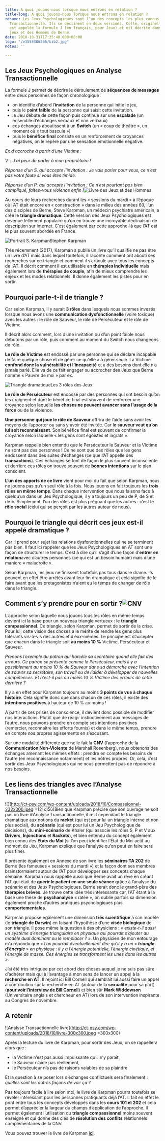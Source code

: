 ```yaml
---
title: A quoi jouons-nous lorsque nous entrons en relation ?
title-long: A quoi jouons-nous lorsque nous entrons en relation ?
resume: Les Jeux Psychologiques sont l’un des concepts les plus connus de l’Analyse
  Transactionnelle. Ils se déclinent en deux versions. Celle, originelle, d’Eric Berne,
  est appelée la formule J (en français, pour Jeux) et est décrite dans le livre Des
  jeux et des Hommes de Berne.
date: 2018-10-31T17:35:48.000+00:00
logo: "/v1558806865/bib2.jpg"
notes: ''

---
```

## Les Jeux Psychologiques en Analyse Transactionnelle

La formule J permet de décrire le déroulement de **séquences de messages** entre deux personnes de façon chronologique :

* on identifie d’abord l’**invitation** de la personne qui initie le jeu,
* puis le p**oint faible** de la personne qui saisit cette invitation.
* le Jeu débute de cette façon puis continue sur une **escalade** (un ensemble d’échanges verbaux et non verbaux)
* ces échanges aboutissent à un **Switch** (un « coup de théâtre », un moment où « tout bascule »)
* puis le **bénéfice final** consiste en un renforcement de croyances négatives, on le repère par une sensation émotionnelle négative.

_Ex d’accroche à partir d’une Victime :_

_V. : J’ai peur de parler à mon propriétaire !_

_Réponse d’un S. qui accepte l’invitation : Je vais parler pour vous, ce n’est pas votre faute si vous êtes timide._

_Réponse d’un P. qui accepte l’invitation : Ce n’est pourtant pas bien compliqué, faites-vous violence enfin !_![Livre des Jeux et des Hommes](http://ct-psy.com/wp-content/uploads/2018/10/DJEDH-300x300.jpg)

Au cours de leurs recherches durant les « sessions du mardi » à l’époque où l’AT était encore en « construction » dans le milieu des années 60, l’un des disciples de Berne, Steve Karpman, un médecin psychiatre américain, a créé le **triangle dramatique**. Cette version des Jeux Psychologiques est devenue tellement populaire qu’on en trouve une incroyable déclinaison de description sur internet. C’est également par cette approche-là que l’AT est le plus souvent abordée en France.

![Portrait S. Karpman](http://ct-psy.com/wp-content/uploads/2018/10/Karpman.jpg)Stephen Karpman

Très récemment (2017), Karpman a publié un livre qu’il qualifie ne pas être un livre d’AT mais dans lequel toutefois, il raconte comment ont abouti ses recherches sur ce triangle et comment il s’articule avec tous les concepts de l’AT. Il décrit comment il est utilisable en **thérapies individuelle** mais également lors de **thérapies de couple**, afin de mieux comprendre les enjeux et les modes relationnels. Il donne également les pistes pour en sortir.

## Pourquoi parle-t-il de triangle ?

Car selon Karpman, il y aurait **3 rôles** dans lesquels nous sommes investis lorsque nous avons une **communication dysfonctionnelle** (voire toxique) avec les autres : le rôle de Sauveur, le rôle de Persécuteur et le rôle de Victime.

Il décrit alors comment, lors d’une invitation ou d’un point faible nous débutons par un rôle, puis comment au moment du Switch nous changeons de rôle.

**Le rôle de Victime** est endossé par une personne qui se déclare incapable de faire quelque chose et de gérer ce qu’elle a à gérer seule. La Victime **confond donc la vulnérabilité et l’incapacité** et a des besoins dont elle n’a jamais parlé. Elle va de ce fait engager ou accrocher des Jeux que Berne nomme « Pauvre de moi » par ex.

![Triangle dramatique](http://ct-psy.com/wp-content/uploads/2018/10/JP-300x216.jpeg)Les 3 rôles des Jeux

**Le rôle de Persécuteur** est endossé par des personnes qui ont besoin qu’on les craignent et dont le bénéfice final est souvent de renforcer une croyance selon laquelle **les choses ne peuvent avancer sans l’usage de la force** ou de la violence.

**Une personne qui joue le rôle de Sauveur** offrira de l’aide sans avoir les moyens de l’apporter ou sans y avoir été invitée. Car **le sauveur veut qu’on lui soit reconnaissant**. Son bénéfice final est souvent de confirmer la croyance selon laquelle « les gens sont égoistes et ingrats ».

Karpman rappelle bien entendu que le Persécuteur le Sauveur et la Victime ne sont pas des personnes ! Ce ne sont que des rôles que les gens endossent dans des suites d’échanges (ce que l’AT appelle des **transactions**). Ces échanges se font de façon le plus souvent inconsciente et derrière ces rôles on trouve souvent de **bonnes intentions** sur le plan conscient.

**L’un des apports de ce livre** vient pour moi du fait que selon Karpman, nous ne jouons pas qu’un seul rôle à la fois. Nous jouons en fait toujours les **trois rôles en même temps**. Dans chaque intervention que nous faisons face à quelqu’un dans un Jeu Psychologique, il y a toujours un peu de P, de S et de V. Simplement, l’un des rôles est plus prégnant que les autres : c’est le **rôle social** (celui qui se perçoit par les autres autour de nous).

## Pourquoi le triangle qui décrit ces jeux est-il appelé dramatique ?

Car il prend pour sujet les relations dysfonctionnelles qui ne se terminent pas bien. Il faut ici rappeler que les Jeux Psychologiques en AT sont une façon de structurer le temps. C’est à dire qu’il s’agit d’une façon d’**entrer en relation**avec d’autres personnes (ce qui est un besoin humain) mais d’une manière « maladroite ».

Selon Karpman, les jeux ne finissent toutefois pas tous dans le drame. Ils peuvent en effet être arrêtés avant leur fin dramatique et cela signifie de le faire avant que les protagonistes n’aient eu le temps de changer de rôle dans le triangle.

## Comment s’y prendre pour en sortir ?![CNV](http://ct-psy.com/wp-content/uploads/2018/10/CNV-184x300.jpeg)

L’approche selon laquelle nous jouons tous les rôles en même temps devient ici la base pour un nouveau triangle vertueux : le **triangle compassionnel**. Ce triangle, selon Karpman, permet de sortir de la crise. Pour lui, cette vision des choses a le mérite de rendre les gens plus tolérants vis-à-vis des autres et d’eux-mêmes. Le principe est d’accepter que chacun dans le triangle soit **au moins 10 %** Victime, Persécuteur et Sauveur.

_Prenons l’exemple du patron qui harcèle sa secrétaire quand elle fait des erreurs. Ce patron se présente comme le Persécuteur, mais il y a possiblement au moins 10 % de Sauveur dans sa démarche avec l’intention de sauver sa secrétaire, son travail ou de l’aider à développer de nouvelles compétences. Et n’est-il pas au moins 10 % Victime des erreurs de cette dernière ?_

Il y a en effet pour Karpman toujours au moins **3 points de vue à chaque histoire**. Cela signifie donc que dans chacun de ces rôles, il existe des **intentions positives** à hauteur de 10 % au moins !

A partir de ces prises de conscience, il devient donc possible de modifier nos interactions. Plutôt que de réagir instinctivement aux messages de l’autre, nous pouvons prendre en compte ses intentions positives (remercier, reconnaître les efforts fournis) et dans le même temps, prendre en compte nos propres agissements en s’excusant.

Sur une modalité différente que ne le fait la **CNV** (l’approche de la **Communication Non-Violente** de Marshall Rosenberg), nous obtenons des échanges amenant les mêmes effets : prendre en compte les besoins de l’autre (en reconnaissance notamment) et les nôtres propres. Or, cela, c’est sortir des Jeux Psychologiques qui ne nous permettent pas de répondre à nos besoins.

## Les liens des triangles avec l’Analyse Transactionnelle

![](http://ct-psy.com/wp-content/uploads/2018/10/Compassionnel-232x300.jpeg =121x156)Bien que Karpman précise que son ouvrage ne soit pas un livre d’Analyse Transactionnelle, il relit cependant le triangle dramatique aux notions du **racket** (qui est pour lui un triangle interne et non plus social), du **scénario** (qui est pour lui un Jeu Psychologique de décisions), du **mini-scénario** de Khaler (qui associe les rôles S, P et V aux **Drivers**, **Injonctions** et **Rackets**), et bien entendu du concept également bien connu des **Etats du Moi** (si l’on peut identifier l’État du Moi actif au moment du Jeu, Karpman explique que l’analyse qu’on peut en faire sera plus fine).

Il présente également en Annexe de son livre les **séminaires TA 202** de Berne (les fameuses « sessions du mardi ») et la façon dont ses membres brainstormaient autour de l’AT pour développer ses concepts chaque semaine. Karpman nous rappelle aussi que Berne avait un rêve en créant l’AT qui était de **guérir le patient en une seule séance** grâce à l’analyse du scénario et des Jeux Psychologiques. Berne serait donc le grand-père des **thérapies brèves**. Je trouve cette idée très intéressante car, l’AT étant à la base une thèse de **psychanalyse** « ratée », on oublie parfois sa dimension également proche d’autres pratiques psychologiques plus **comportementales**.

Karpman propose également une dimension **très scientifique** à son modèle (le **triangle de Darwin**) en faisant l’hypothèse d’une **visée biologique** de son triangle. Il pose même la question à des physiciens : « _existe-t-il aussi un système d’énergie triangulaire en physique qui pourrait s’ajouter au modèle dual dominant ou le remplacer ?_ ». Un physicien de mon entourage m’a répondu que _« l’on pourrait éventuellement dire qu’il y a un « **triangle d’énergie** » en physique : il y a l’énergie potentielle, l’énergie cinétique, et l’énergie de masse. Ces énergies se transforment les unes dans les autres »_.

J’ai été très intriguée par cet abord des choses auquel je ne suis pas sûre d’adhérer mais qui à l’avantage à mon sens de lancer un appel à la **recherche en AT**. Il rejoint ici Bill Cornell qui semblait lui aussi faire un appel à contribution sur la recherche en AT (autour de la **sexualité** pour sa part) ([**pour voir l’interview de Bill Cornell**](http://ct-psy.com/interview-de-bill-cornell/)) et bien sûr **Mark Widdowson** (Universitaire anglais et chercheur en AT) lors de son intervention inspirante au Congrès de novembre.

## A retenir

![Analyse Transactionnelle livre](http://ct-psy.com/wp-content/uploads/2018/10/livre-300x300.jpeg =300x300)

Après la lecture du livre de Karpman, pour sortir des Jeux, on se rappellera alors que :

* la Victime n’est pas aussi impuissante qu’il n’y paraît,
* le Sauveur n’aide pas réellement,
* le Persécuteur n’a pas de raisons valables de sa plaindre

Et la question à se poser lors d’échanges conflictuels sera finalement : _quelles sont les autres façons de voir ça ?_

Pas toujours facile à lire selon moi, le livre de Karpman pourra toutefois se révéler intéressant pour les personnes pratiquants déjà l’AT. Il fait en effet le pont entre tous les concepts développés dans les **cours 101 et 202** et cela permet d’apprécier la largeur du champs d’application de l’approche. Il permet également l’utilisation du **triangle compassionnel** moins souvent enseigné et qui donne des clés de **résolution des conflits** relationnels complémentaires de la CNV.

Vous pouvez trouver le livre de Karpman [**ici**](https://www.decitre.fr/livres/le-triangle-dramatique-9782729615109.html?utm_source=affilae&utm_medium=affiliation&utm_campaign=catherine-tardella#ae587).